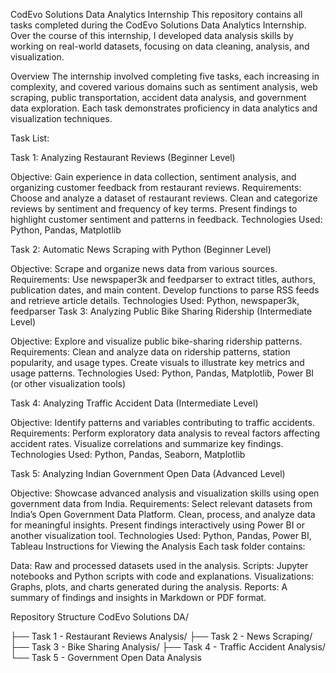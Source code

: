 CodEvo Solutions Data Analytics Internship
This repository contains all tasks completed during the CodEvo Solutions Data Analytics Internship. Over the course of this internship, I developed data analysis skills by working on real-world datasets, focusing on data cleaning, analysis, and visualization.

Overview
The internship involved completing five tasks, each increasing in complexity, and covered various domains such as sentiment analysis, web scraping, public transportation, accident data analysis, and government data exploration. Each task demonstrates proficiency in data analytics and visualization techniques.

Task List:

Task 1: Analyzing Restaurant Reviews (Beginner Level)

Objective: Gain experience in data collection, sentiment analysis, and organizing customer feedback from restaurant reviews.
Requirements:
Choose and analyze a dataset of restaurant reviews.
Clean and categorize reviews by sentiment and frequency of key terms.
Present findings to highlight customer sentiment and patterns in feedback.
Technologies Used: Python, Pandas, Matplotlib

Task 2: Automatic News Scraping with Python (Beginner Level)

Objective: Scrape and organize news data from various sources.
Requirements:
Use newspaper3k and feedparser to extract titles, authors, publication dates, and main content.
Develop functions to parse RSS feeds and retrieve article details.
Technologies Used: Python, newspaper3k, feedparser
Task 3: Analyzing Public Bike Sharing Ridership (Intermediate Level)

Objective: Explore and visualize public bike-sharing ridership patterns.
Requirements:
Clean and analyze data on ridership patterns, station popularity, and usage types.
Create visuals to illustrate key metrics and usage patterns.
Technologies Used: Python, Pandas, Matplotlib, Power BI (or other visualization tools)

Task 4: Analyzing Traffic Accident Data (Intermediate Level)

Objective: Identify patterns and variables contributing to traffic accidents.
Requirements:
Perform exploratory data analysis to reveal factors affecting accident rates.
Visualize correlations and summarize key findings.
Technologies Used: Python, Pandas, Seaborn, Matplotlib

Task 5: Analyzing Indian Government Open Data (Advanced Level)

Objective: Showcase advanced analysis and visualization skills using open government data from India.
Requirements:
Select relevant datasets from India’s Open Government Data Platform.
Clean, process, and analyze data for meaningful insights.
Present findings interactively using Power BI or another visualization tool.
Technologies Used: Python, Pandas, Power BI, Tableau
Instructions for Viewing the Analysis
Each task folder contains:

Data: Raw and processed datasets used in the analysis.
Scripts: Jupyter notebooks and Python scripts with code and explanations.
Visualizations: Graphs, plots, and charts generated during the analysis.
Reports: A summary of findings and insights in Markdown or PDF format.

Repository Structure CodEvo Solutions DA/

├── Task 1 - Restaurant Reviews Analysis/
├── Task 2 - News Scraping/
├── Task 3 - Bike Sharing Analysis/
├── Task 4 - Traffic Accident Analysis/
└── Task 5 - Government Open Data Analysis
